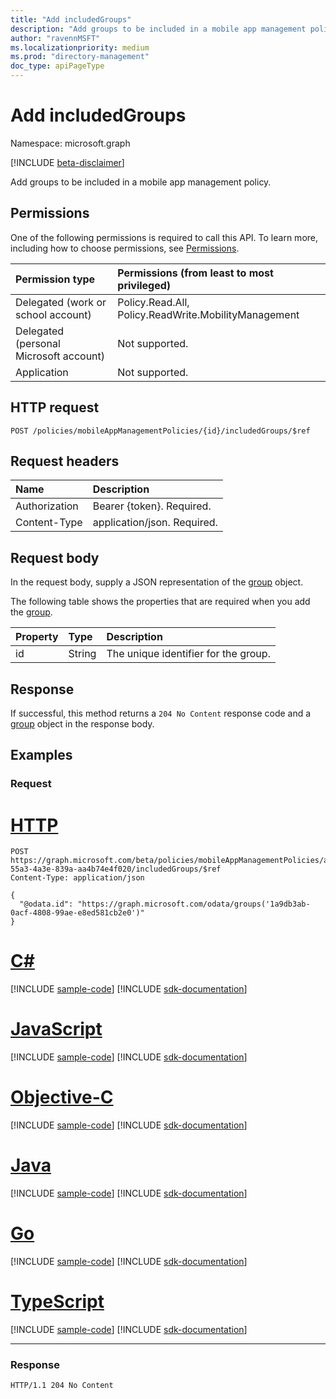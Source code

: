 ```yaml
---
title: "Add includedGroups" 
description: "Add groups to be included in a mobile app management policy."
author: "ravennMSFT"
ms.localizationpriority: medium
ms.prod: "directory-management"
doc_type: apiPageType
---
```


# Add includedGroups

Namespace: microsoft.graph

[!INCLUDE [beta-disclaimer](../../includes/beta-disclaimer.md)]

Add groups to be included in a mobile app management policy.

## Permissions
One of the following permissions is required to call this API. To learn more, including how to choose permissions, see [Permissions](/graph/permissions-reference).

|Permission type|Permissions (from least to most privileged)|
|:---|:---|
|Delegated (work or school account)|Policy.Read.All, Policy.ReadWrite.MobilityManagement|
|Delegated (personal Microsoft account) | Not supported.|
|Application | Not supported.|

## HTTP request

<!-- {
  "blockType": "ignored"
}
-->

``` http
POST /policies/mobileAppManagementPolicies/{id}/includedGroups/$ref
```

## Request headers
|Name|Description|
|:---|:---|
|Authorization|Bearer {token}. Required.|
|Content-Type|application/json. Required.|

## Request body
In the request body, supply a JSON representation of the [group](../resources/group.md) object.

The following table shows the properties that are required when you add the [group](../resources/group.md).

|Property|Type|Description|
|:---|:---|:---|
|id|String|The unique identifier for the group.|

## Response

If successful, this method returns a `204 No Content` response code and a [group](../resources/group.md) object in the response body.

## Examples

### Request


# [HTTP](#tab/http)
<!-- {
  "blockType": "request",
  "name": "create_group_from_groups"
}
-->

``` http
POST https://graph.microsoft.com/beta/policies/mobileAppManagementPolicies/ab90bacf-55a3-4a3e-839a-aa4b74e4f020/includedGroups/$ref
Content-Type: application/json

{
  "@odata.id": "https://graph.microsoft.com/odata/groups('1a9db3ab-0acf-4808-99ae-e8ed581cb2e0')"
}
```
# [C#](#tab/csharp)
[!INCLUDE [sample-code](../includes/snippets/csharp/create-group-from-groups-csharp-snippets.md)]
[!INCLUDE [sdk-documentation](../includes/snippets/snippets-sdk-documentation-link.md)]

# [JavaScript](#tab/javascript)
[!INCLUDE [sample-code](../includes/snippets/javascript/create-group-from-groups-javascript-snippets.md)]
[!INCLUDE [sdk-documentation](../includes/snippets/snippets-sdk-documentation-link.md)]

# [Objective-C](#tab/objc)
[!INCLUDE [sample-code](../includes/snippets/objc/create-group-from-groups-objc-snippets.md)]
[!INCLUDE [sdk-documentation](../includes/snippets/snippets-sdk-documentation-link.md)]

# [Java](#tab/java)
[!INCLUDE [sample-code](../includes/snippets/java/create-group-from-groups-java-snippets.md)]
[!INCLUDE [sdk-documentation](../includes/snippets/snippets-sdk-documentation-link.md)]

# [Go](#tab/go)
[!INCLUDE [sample-code](../includes/snippets/go/create-group-from-groups-go-snippets.md)]
[!INCLUDE [sdk-documentation](../includes/snippets/snippets-sdk-documentation-link.md)]

# [TypeScript](#tab/typescript)
[!INCLUDE [sample-code](../includes/snippets/typescript/create-group-from-groups-typescript-snippets.md)]
[!INCLUDE [sdk-documentation](../includes/snippets/snippets-sdk-documentation-link.md)]

---


### Response

<!-- {
  "blockType": "response",
  "truncated": true
}
-->

``` http
HTTP/1.1 204 No Content
```
